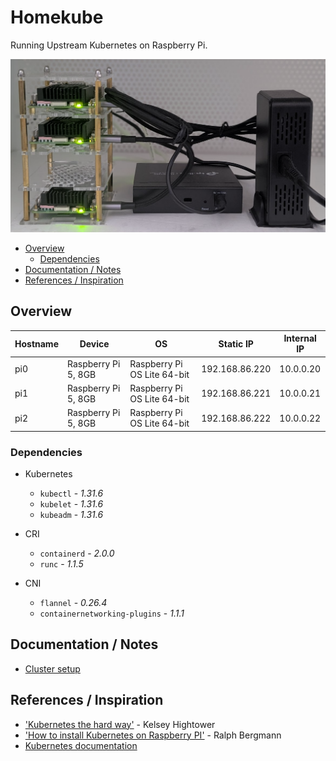 # Homekube

Running Upstream Kubernetes on Raspberry Pi.

![Homekube](./doc/homekube.png)

<!-- TOC -->
- [Overview](#overview)
    - [Dependencies](#dependencies)
- [Documentation / Notes](#documentation--notes)
- [References / Inspiration](#thanks--references--inspiration)
<!-- /TOC -->

## Overview

| Hostname | Device | OS | Static IP | Internal IP |
|-|-|-|-|-|
| pi0 | Raspberry Pi 5, 8GB | Raspberry Pi OS Lite 64-bit | 192.168.86.220 | 10.0.0.20 |
| pi1 | Raspberry Pi 5, 8GB | Raspberry Pi OS Lite 64-bit | 192.168.86.221 | 10.0.0.21 | 
| pi2 | Raspberry Pi 5, 8GB | Raspberry Pi OS Lite 64-bit | 192.168.86.222 | 10.0.0.22 |

### Dependencies

- Kubernetes
    - `kubectl` - _1.31.6_
    - `kubelet` - _1.31.6_
    - `kubeadm` - _1.31.6_

- CRI
    - `containerd` - _2.0.0_
    - `runc` - _1.1.5_
- CNI
    - `flannel` - _0.26.4_
    - `containernetworking-plugins` - _1.1.1_

## Documentation / Notes

- [Cluster setup](./doc/cluster.md)

## References / Inspiration

- ['Kubernetes the hard way'](https://github.com/kelseyhightower/kubernetes-the-hard-way/tree/master) - Kelsey Hightower
- ['How to install Kubernetes on Raspberry PI'](https://medium.com/karlmax-berlin/how-to-install-kubernetes-on-raspberry-pi-53b4ce300b58) - Ralph Bergmann
- [Kubernetes documentation](https://kubernetes.io/docs/setup/production-environment/)
